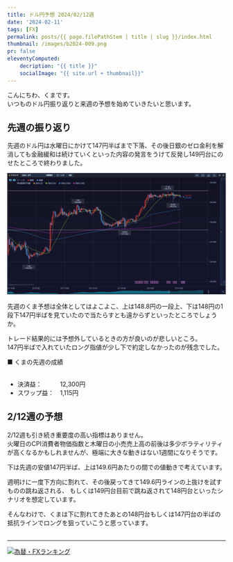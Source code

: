 ```yaml
---
title: ドル円予想 2024/02/12週
date: '2024-02-11'
tags: [FX]
permalink: posts/{{ page.filePathStem | title | slug }}/index.html
thumbnail: /images/b2024-009.png
pr: false
eleventyComputed:
    decription: "{{ title }}"
    socialImage: "{{ site.url + thumbnail}}"
---
```


こんにちわ、くまです。<br/>
いつものドル円振り返りと来週の予想を始めていきたいと思います。

## 先週の振り返り

先週のドル円は水曜日にかけて147円半ばまで下落、その後日銀のゼロ金利を解消しても金融緩和は続けていくといった内容の発言をうけて反発し149円台にのせたところで終わりました。

![](/images/b2024-009-01.png)

先週のくま予想は全体としてはよこよこ、上は148.8円の一段上、下は148円の1段下147円半ばを見ていたので当たらすとも遠からずといったところでしょうか。

トレード結果的には予想外しているときの方が良いのが悲しいところ。<br/>
147円半ばで入れていたロング指値が少し下で約定しなかったのが残念でした。

■ くまの先週の成績
<br/>
<br/>
- 決済益：　　　12,300円
- スワップ益：　1,115円


## 2/12週の予想

2/12週も引き続き重要度の高い指標はありません。<br/>
火曜日のCPI消費者物価指数と木曜日の小売売上高の前後は多少ボラティリティが高くなるかもしれませんが、極端に大きな動きはない1週間になりそうです。

下は先週の安値147円半ば、上は149.6円あたりの間での値動きで考えています。

週明けに一度下方向に割れて、その後戻ってきて149.6円ラインの上抜けを試すものの跳ね返される、
もしくは149円台目前で跳ね返されて148円台といったシナリオを想定しています。

そんなわけで、くまは下に割れてきたあとの148円台もしくは147円台の半ばの抵抗ラインでロングを狙っていこうと思っています。
<br/>
<br/>
<hr/>



<a href="https://blog.with2.net/link/?id=2111205&cid=1532" title="為替・FXランキング"><img alt="為替・FXランキング" width="110" height="31" src="https://blog.with2.net/img/banner/c/banner_1/br_c_1532_1.gif"></a>